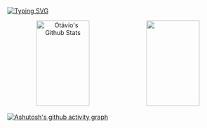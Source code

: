 

[![Typing SVG](https://readme-typing-svg.demolab.com?font=Fira+Code&size=26&pause=1000&vCenter=true&width=435&lines=Hi%2C+my+name+is+Ot%C3%A1vio+Katibe)](https://git.io/typing-svg)

<div align="center">  
  <img width="49%" height="195px" src="https://github-readme-stats.vercel.app/api?username=otvkatibe&show_icons=true&count_private=true&hide_border=true&theme=react" alt="Otávio's Github Stats" /> 
  <img width="49%" height="195px" src="https://github-readme-stats.vercel.app/api/top-langs/?username=otvkatibe&layout=compact&hide_border=true&count_private=true&theme=react" />
</div>


[![Ashutosh's github activity graph](https://github-readme-activity-graph.vercel.app/graph?username=otvkatibe&theme=react-dark)](https://github.com/ashutosh00710/github-readme-activity-graph)
